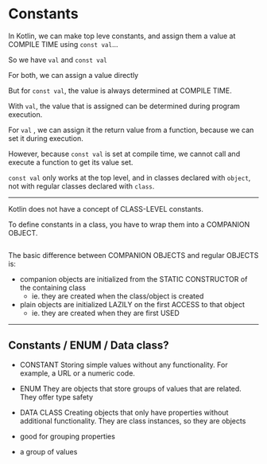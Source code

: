 # Constants

In Kotlin, we can make top leve constants, and assign them a value at COMPILE
TIME using `const val`...

So we have `val` and `const val`

For both, we can assign a value directly

But for `const val`, the value is always determined at COMPILE TIME.

With `val`, the value that is assigned can be determined during program
execution.

For `val` , we can assign it the return value from a function, because we can
set it during execution.

However, because `const val` is set at compile time, we cannot call and execute
a function to get its value set.

`const val` only works at the top level, and in classes declared with `object`,
not with regular classes declared with `class`.

----
Kotlin does not have a concept of CLASS-LEVEL constants.

To define constants in a class, you have to wrap them into a COMPANION OBJECT.

```kotlin

```

The basic difference between COMPANION OBJECTS and regular OBJECTS is:
- companion objects are initialized from the STATIC CONSTRUCTOR of the
  containing class
  - ie. they are created when the class/object is created
- plain objects are initialized LAZILY on the first ACCESS to that object
  - ie. they are created when they are first USED

---
## Constants / ENUM / Data class?

- CONSTANT
Storing simple values without any functionality.
For example, a URL or a numeric code.

- ENUM
They are objects that store groups of values that are related.
They offer type safety

- DATA CLASS
Creating objects that only have properties without additional functionality.
They are class instances, so they are objects
- good for grouping properties
- a group of values
